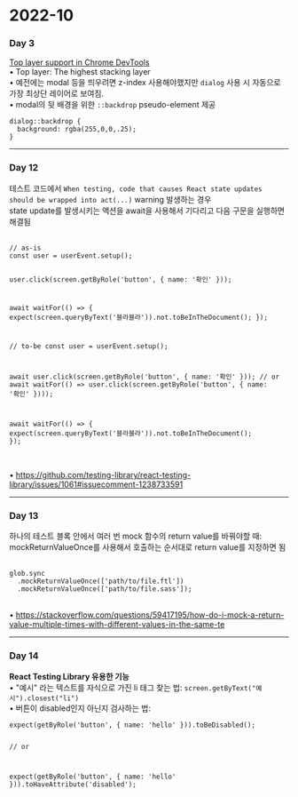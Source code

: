 <h1>2022-10</h1><h3>Day 3</h3><p><a href="https://developer.chrome.com/blog/top-layer-devtools/">Top layer support in Chrome DevTools</a><br>• Top layer: The highest stacking layer<br>• 예전에는 modal 등을 띄우려면 z-index 사용해야했지만 <code>dialog</code> 사용 시 자동으로 가장 최상단 레이어로 보여짐.<br>• modal의 뒷 배경을 위한 <code>::backdrop</code> pseudo-element 제공<br><pre><code>dialog::backdrop {
  background: rgba(255,0,0,.25);
}</code></pre></p>
<hr/><h3>Day 12</h3><p>테스트 코드에서 <code>When testing, code that causes React state updates should be wrapped into act(...)</code>  warning 발생하는 경우<br>state update를 발생시키는 액션을 await을 사용해서 기다리고 다음 구문을 실행하면 해결됨<br><br><pre><code>// as-is
const user = userEvent.setup();

user.click(screen.getByRole(&#39;button&#39;, { name: &#39;확인&#39; }));

await waitFor(() => {
  expect(screen.queryByText(&#39;블라블라&#39;)).not.toBeInTheDocument();
});

// to-be
const user = userEvent.setup();

await user.click(screen.getByRole(&#39;button&#39;, { name: &#39;확인&#39; })); // or await waitFor(() => user.click(screen.getByRole(&#39;button&#39;, { name: &#39;확인&#39; })));

await waitFor(() => {
  expect(screen.queryByText(&#39;블라블라&#39;)).not.toBeInTheDocument();
});</code></pre><br>• <a href="https://github.com/testing-library/react-testing-library/issues/1061#issuecomment-1238733591">https://github.com/testing-library/react-testing-library/issues/1061#issuecomment-1238733591</a></p>
<hr/><h3>Day 13</h3><p>하나의 테스트 블록 안에서 여러 번 mock 함수의 return value를 바꿔야할 때:<br>mockReturnValueOnce를 사용해서 호출하는 순서대로 return value를 지정하면 됨<br><br><pre><code>glob.sync
  .mockReturnValueOnce([&#39;path/to/file.ftl&#39;])
  .mockReturnValueOnce([&#39;path/to/file.sass&#39;]);</code></pre><br>• <a href="https://stackoverflow.com/questions/59417195/how-do-i-mock-a-return-value-multiple-times-with-different-values-in-the-same-te">https://stackoverflow.com/questions/59417195/how-do-i-mock-a-return-value-multiple-times-with-different-values-in-the-same-te</a></p><hr/><h3>Day 14</h3><p><strong>React Testing Library 유용한 기능</strong><br>• &quot;예시&quot; 라는 텍스트를 자식으로 가진 li 태그 찾는 법: <code>screen.getByText(&quot;예시&quot;).closest(&quot;li&quot;)</code><br>• 버튼이 disabled인지 아닌지 검사하는 법: <br><pre><code>expect(getByRole(&#39;button&#39;, { name: &#39;hello&#39; })).toBeDisabled();

// or

expect(getByRole(&#39;button&#39;, { name: &#39;hello&#39; })).toHaveAttribute(&#39;disabled&#39;);</code></pre></p>